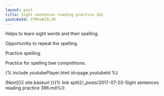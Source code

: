 ```yaml
---
layout: post
title: Sight sentences reading practice 161
youtubeId: 2TPkvWJILiM
---
```

 
 
Helps to learn sight words and their spelling.

Opportunitiy to repeat the spelling. 

Practice spelling. 
 
Practice for spelling bee competitions. 
 
{% include youtubePlayer.html id=page.youtubeId %}
 
 

[Next]({{ site.baseurl }}{% link  split2/_posts/2017-07-20-Sight sentences reading practice 396.md%})
 
